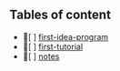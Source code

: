 ## Tables of content
- 📁[ ] [first-idea-program](./first-idea-program)
- 📁[ ] [first-tutorial](./first-tutorial)
- 📁[ ] [notes](./notes)
